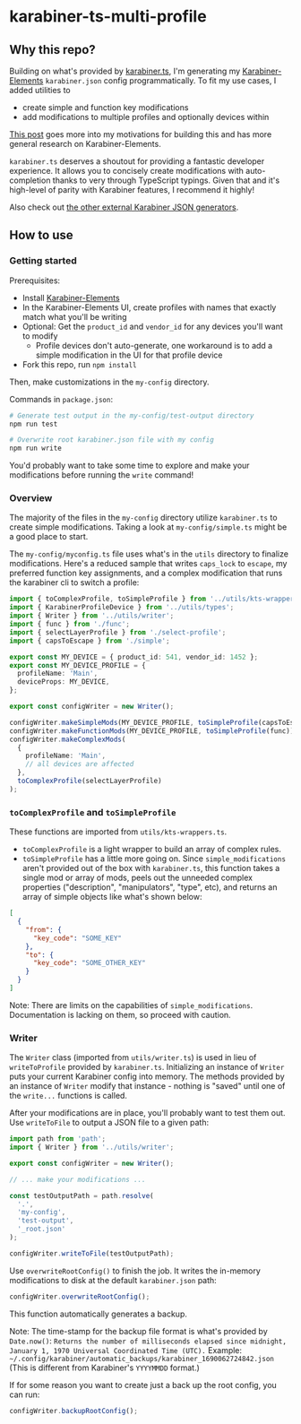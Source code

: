 # karabiner-ts-multi-profile

## Why this repo?

Building on what's provided by [karabiner.ts](https://github.com/evan-liu/karabiner.ts), I'm generating my [Karabiner-Elements](https://karabiner-elements.pqrs.org/) `karabiner.json` config programmatically. To fit my use cases, I added utilities to

- create simple and function key modifications
- add modifications to multiple profiles and optionally devices within

[This post](https://www.scraggo.com/karabiner-ts-multi-profile/) goes more into my motivations for building this and has more general research on Karabiner-Elements.

`karabiner.ts` deserves a shoutout for providing a fantastic developer experience. It allows you to concisely create modifications with auto-completion thanks to very through TypeScript typings. Given that and it's high-level of parity with Karabiner features, I recommend it highly!

Also check out [the other external Karabiner JSON generators](https://karabiner-elements.pqrs.org/docs/json/external-json-generators/).

## How to use

### Getting started

Prerequisites:

- Install [Karabiner-Elements](https://karabiner-elements.pqrs.org/)
- In the Karabiner-Elements UI, create profiles with names that exactly match what you'll be writing
- Optional: Get the `product_id` and `vendor_id` for any devices you'll want to modify
  - Profile devices don't auto-generate, one workaround is to add a simple modification in the UI for that profile device
- Fork this repo, run `npm install`

Then, make customizations in the `my-config` directory.

Commands in `package.json`:

```sh
# Generate test output in the my-config/test-output directory
npm run test

# Overwrite root karabiner.json file with my config
npm run write
```

You'd probably want to take some time to explore and make your modifications before running the `write` command!

### Overview

The majority of the files in the `my-config` directory utilize `karabiner.ts` to create simple modifications. Taking a look at `my-config/simple.ts` might be a good place to start.

The `my-config/myconfig.ts` file uses what's in the `utils` directory to finalize modifications. Here's a reduced sample that writes `caps_lock` to `escape`, my preferred function key assignments, and a complex modification that runs the karabiner cli to switch a profile:

```ts
import { toComplexProfile, toSimpleProfile } from '../utils/kts-wrappers';
import { KarabinerProfileDevice } from '../utils/types';
import { Writer } from '../utils/writer';
import { func } from './func';
import { selectLayerProfile } from './select-profile';
import { capsToEscape } from './simple';

export const MY_DEVICE = { product_id: 541, vendor_id: 1452 };
export const MY_DEVICE_PROFILE = {
  profileName: 'Main',
  deviceProps: MY_DEVICE,
};

export const configWriter = new Writer();

configWriter.makeSimpleMods(MY_DEVICE_PROFILE, toSimpleProfile(capsToEscape));
configWriter.makeFunctionMods(MY_DEVICE_PROFILE, toSimpleProfile(func));
configWriter.makeComplexMods(
  {
    profileName: 'Main',
    // all devices are affected
  },
  toComplexProfile(selectLayerProfile)
);
```

### `toComplexProfile` and `toSimpleProfile`

These functions are imported from `utils/kts-wrappers.ts`.

- `toComplexProfile` is a light wrapper to build an array of complex rules.
- `toSimpleProfile` has a little more going on. Since `simple_modifications` aren't provided out of the box with `karabiner.ts`, this function takes a single mod or array of mods, peels out the unneeded complex properties ("description", "manipulators", "type", etc), and returns an array of simple objects like what's shown below:

```json
[
  {
    "from": {
      "key_code": "SOME_KEY"
    },
    "to": {
      "key_code": "SOME_OTHER_KEY"
    }
  }
]
```

Note: There are limits on the capabilities of `simple_modifications`. Documentation is lacking on them, so proceed with caution.

### Writer

The `Writer` class (imported from `utils/writer.ts`) is used in lieu of `writeToProfile` provided by `karabiner.ts`. Initializing an instance of `Writer` puts your current Karabiner config into memory. The methods provided by an instance of `Writer` modify that instance - nothing is "saved" until one of the `write...` functions is called.

After your modifications are in place, you'll probably want to test them out. Use `writeToFile` to output a JSON file to a given path:

```ts
import path from 'path';
import { Writer } from '../utils/writer';

export const configWriter = new Writer();

// ... make your modifications ...

const testOutputPath = path.resolve(
  '.',
  'my-config',
  'test-output',
  '_root.json'
);

configWriter.writeToFile(testOutputPath);
```

Use `overwriteRootConfig()` to finish the job. It writes the in-memory modifications to disk at the default `karabiner.json` path:

```ts
configWriter.overwriteRootConfig();
```

This function automatically generates a backup.

Note: The time-stamp for the backup file format is what's provided by `Date.now()`: `Returns the number of milliseconds elapsed since midnight, January 1, 1970 Universal Coordinated Time (UTC).` Example: `~/.config/karabiner/automatic_backups/karabiner_1690062724842.json` (This is different from Karabiner's `YYYYMMDD` format.)

If for some reason you want to create just a back up the root config, you can run:

```ts
configWriter.backupRootConfig();
```
